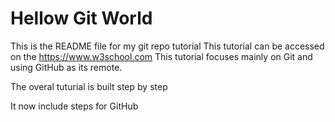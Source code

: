 # Hellow Git World

This is the README file for my git repo tutorial
This tutorial can be accessed on the https://www.w3school.com
This tutorial focuses mainly on Git and using GitHub as its remote.

The overal tuturial is built step by step

It now include steps for GitHub
